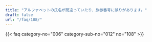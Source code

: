 ```yaml
---
title: "アルファベットの氏名が間違っていたり、旅券番号に誤りがあります。"
draft: false
url: "/faq/108/"
---
```


{{< faq category-no="006" category-sub-no="012" no="108" >}}
